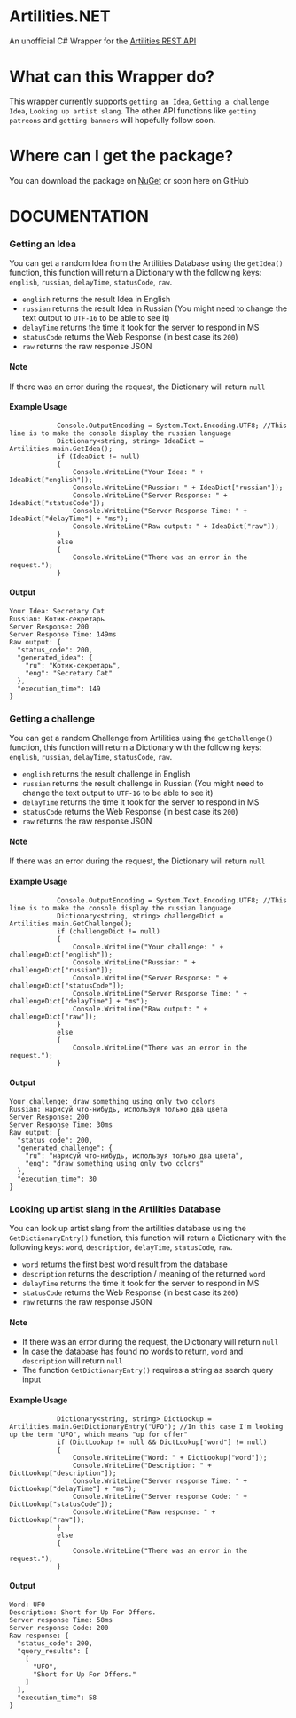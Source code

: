 # Artilities.NET
An unofficial C# Wrapper for the [Artilities REST API](https://artilities.github.io/artilities-api/)

# What can this Wrapper do?
This wrapper currently supports `getting an Idea`, `Getting a challenge Idea`, `Looking up artist slang`. The other API functions like `getting patreons` and `getting banners` will hopefully follow soon.

# Where can I get the package?
You can download the package on [NuGet](https://www.nuget.org/packages/Artilities.NET) or soon here on GitHub



# DOCUMENTATION
### Getting an Idea
You can get a random Idea from the Artilities Database using the `getIdea()` function, this function will return a Dictionary with the following keys: `english`, `russian`, `delayTime`, `statusCode`, `raw`.
- `english` returns the result Idea in English
- `russian` returns the result Idea in Russian (You might need to change the text output to `UTF-16` to be able to see it)
- `delayTime` returns the time it took for the server to respond in MS
- `statusCode` returns the Web Response (in best case its `200`)
- `raw` returns the raw response JSON
#### Note
If there was an error during the request, the Dictionary will return `null`
#### Example Usage
```CSharp
            Console.OutputEncoding = System.Text.Encoding.UTF8; //This line is to make the console display the russian language
            Dictionary<string, string> IdeaDict = Artilities.main.GetIdea();
            if (IdeaDict != null)
            {
                Console.WriteLine("Your Idea: " + IdeaDict["english"]);
                Console.WriteLine("Russian: " + IdeaDict["russian"]);
                Console.WriteLine("Server Response: " + IdeaDict["statusCode"]);
                Console.WriteLine("Server Response Time: " + IdeaDict["delayTime"] + "ms");
                Console.WriteLine("Raw output: " + IdeaDict["raw"]);
            }
            else
            {
                Console.WriteLine("There was an error in the request.");
            }
````
#### Output
```
Your Idea: Secretary Cat
Russian: Котик-секретарь
Server Response: 200
Server Response Time: 149ms
Raw output: {
  "status_code": 200,
  "generated_idea": {
    "ru": "Котик-секретарь",
    "eng": "Secretary Cat"
  },
  "execution_time": 149
}
```

### Getting a challenge
You can get a random Challenge from Artilities using the `getChallenge()` function, this function will return a Dictionary with the following keys: `english`, `russian`, `delayTime`, `statusCode`, `raw`.
- `english` returns the result challenge in English
- `russian` returns the result challenge in Russian (You might need to change the text output to `UTF-16` to be able to see it)
- `delayTime` returns the time it took for the server to respond in MS
- `statusCode` returns the Web Response (in best case its `200`)
- `raw` returns the raw response JSON
#### Note
If there was an error during the request, the Dictionary will return `null`
#### Example Usage
```CSharp
            Console.OutputEncoding = System.Text.Encoding.UTF8; //This line is to make the console display the russian language
            Dictionary<string, string> challengeDict = Artilities.main.GetChallenge();
            if (challengeDict != null)
            {
                Console.WriteLine("Your challenge: " + challengeDict["english"]);
                Console.WriteLine("Russian: " + challengeDict["russian"]);
                Console.WriteLine("Server Response: " + challengeDict["statusCode"]);
                Console.WriteLine("Server Response Time: " + challengeDict["delayTime"] + "ms");
                Console.WriteLine("Raw output: " + challengeDict["raw"]);
            }
            else
            {
                Console.WriteLine("There was an error in the request.");
            }

```
#### Output
```
Your challenge: draw something using only two colors
Russian: нарисуй что-нибудь, используя только два цвета
Server Response: 200
Server Response Time: 30ms
Raw output: {
  "status_code": 200,
  "generated_challenge": {
    "ru": "нарисуй что-нибудь, используя только два цвета",
    "eng": "draw something using only two colors"
  },
  "execution_time": 30
}
```

### Looking up artist slang in the Artilities Database
You can look up artist slang from the artilities database using the `GetDictionaryEntry()` function, this function will return a Dictionary with the following keys: `word`, `description`, `delayTime`, `statusCode`, `raw`.
- `word` returns the first best word result from the database
- `description` returns the description / meaning of the returned `word`
- `delayTime` returns the time it took for the server to respond in MS
- `statusCode` returns the Web Response (in best case its `200`)
- `raw` returns the raw response JSON
#### Note
- If there was an error during the request, the Dictionary will return `null`
- In case the database has found no words to return, `word` and `description` will return `null`
- The function `GetDictionaryEntry()` requires a string as search query input
#### Example Usage
```CSharp
            Dictionary<string, string> DictLookup = Artilities.main.GetDictionaryEntry("UFO"); //In this case I'm looking up the term "UFO", which means "up for offer"
            if (DictLookup != null && DictLookup["word"] != null)
            {
                Console.WriteLine("Word: " + DictLookup["word"]);
                Console.WriteLine("Description: " + DictLookup["description"]);
                Console.WriteLine("Server response Time: " + DictLookup["delayTime"] + "ms");
                Console.WriteLine("Server response Code: " + DictLookup["statusCode"]);
                Console.WriteLine("Raw response: " + DictLookup["raw"]);
            }
            else
            {
                Console.WriteLine("There was an error in the request.");
            }
```
#### Output
```
Word: UFO
Description: Short for Up For Offers.
Server response Time: 58ms
Server response Code: 200
Raw response: {
  "status_code": 200,
  "query_results": [
    [
      "UFO",
      "Short for Up For Offers."
    ]
  ],
  "execution_time": 58
}

```

